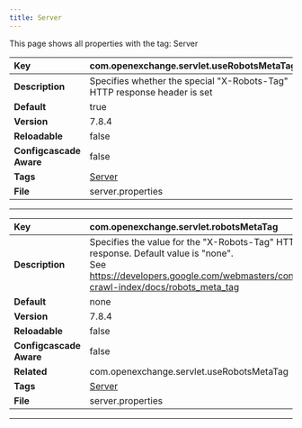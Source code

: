 ```yaml
---
title: Server
---
```


This page shows all properties with the tag: Server

| __Key__ | com.openexchange.servlet.useRobotsMetaTag |
|:----------------|:--------|
| __Description__ | Specifies whether the special "X-Robots-Tag" HTTP response header is set<br> |
| __Default__ | true |
| __Version__ | 7.8.4 |
| __Reloadable__ | false |
| __Configcascade Aware__ | false |
| __Tags__ | <a href="https://documentation.open-xchange.com/latest/middleware/configuration/tags/Server.html">Server</a> |
| __File__ | server.properties |

---
| __Key__ | com.openexchange.servlet.robotsMetaTag |
|:----------------|:--------|
| __Description__ | Specifies the value for the "X-Robots-Tag" HTTP response. Default value is "none".<br>See https://developers.google.com/webmasters/control-crawl-index/docs/robots_meta_tag<br> |
| __Default__ | none |
| __Version__ | 7.8.4 |
| __Reloadable__ | false |
| __Configcascade Aware__ | false |
| __Related__ | com.openexchange.servlet.useRobotsMetaTag |
| __Tags__ | <a href="https://documentation.open-xchange.com/latest/middleware/configuration/tags/Server.html">Server</a> |
| __File__ | server.properties |

---
